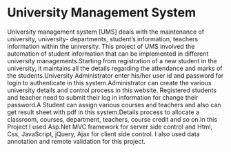 # University Management System
University management system [UMS] deals with the maintenance of university, university-   departments, student’s information, teachers information within the university. This project of UMS involved the automation of student information that can be implemented in different university managements.Starting from registration of a new student in the university, it maintains all the details regarding the attendance and marks of the students.University Administrator enter his/her user id and password for login to authenticate in this system.Administrator can create the various university details and control process in this website.
Registered students and teacher need to submit their log in information for change their password.A Student can assign various courses and teachers and also can get result sheet with pdf in this system.Details process to allocate a classroom, courses, department, teachers, course credit and so on.In this Project I used Asp.Net MVC framework for server side control and Html, Css, JavaScript, jQuery, Ajax for client side control. I also used data annotation and remote validation for this project.


